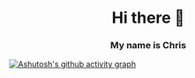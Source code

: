 <h1 align="center"> Hi there 👋</h1>
<h3 align="center">My name is Chris</h3>

[![Ashutosh's github activity graph](https://github-readme-activity-graph.cyclic.app/graph?username=chriswebb09&theme=xcode)](https://github.com/ashutosh00710/github-readme-activity-graph)
